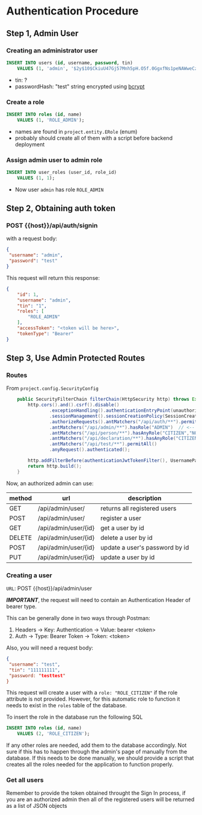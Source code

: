 # Authentication Procedure

## Step 1, Admin User

### Creating an administrator user

```sql
INSERT INTO users (id, username, password, tin)
    VALUES (1, 'admin', '$2y$10$CkiuU47Gj57Mnh5pH.O5f.0GgxfNs1peNAWweCzVgv04xKT/zlrBW', '1');
```

- tin: ?
- passwordHash: "test" string encrypted using [bcrypt](https://bcrypt.online/)

### Create a role

```sql
INSERT INTO roles (id, name)
    VALUES (1, 'ROLE_ADMIN');
```

- names are found in `project.entity.ERole` (enum)
- probably should create all of them with a script before backend deployment

### Assign admin user to admin role

```sql
INSERT INTO user_roles (user_id, role_id)
    VALUES (1, 1);
```

- Now user `admin` has role `ROLE_ADMIN`

## Step 2, Obtaining auth token

### POST {{host}}/api/auth/signin

with a request body:

```json
{
 "username": "admin",
 "password": "test"
}
```

This request will return this response:

```json
{
    "id": 1,
    "username": "admin",
    "tin": "1",
    "roles": [
        "ROLE_ADMIN"
    ],
    "accessToken": "<token will be here>",
    "tokenType": "Bearer"
}
```

## Step 3, Use Admin Protected Routes

### Routes

From `project.config.SecurityConfig`

```java
    public SecurityFilterChain filterChain(HttpSecurity http) throws Exception {
        http.cors().and().csrf().disable()
                .exceptionHandling().authenticationEntryPoint(unauthorizedHandler).and()
                .sessionManagement().sessionCreationPolicy(SessionCreationPolicy.STATELESS).and()
                .authorizeRequests().antMatchers("/api/auth/**").permitAll()
                .antMatchers("/api/admin/**").hasRole("ADMIN")  // <-- ADMIN ROUTE
                .antMatchers("/api/person/**").hasAnyRole("CITIZEN","NOTARY")
                .antMatchers("/api/declaration/**").hasAnyRole("CITIZEN","NOTARY")
                .antMatchers("/api/test/**").permitAll()
                .anyRequest().authenticated();

        http.addFilterBefore(authenticationJwtTokenFilter(), UsernamePasswordAuthenticationFilter.class);
        return http.build();
    }
```

Now, an authorized admin can use:

| method | url | description |
| --- | --- | --- |
| GET | /api/admin/user/ | returns all registered users |
| POST | /api/admin/user/ | register a user |
| GET | /api/admin/user/{id} | get a user by id|
| DELETE | /api/admin/user/{id} | delete a user by id |
| POST | /api/admin/user/{id} | update a user's password by id |
| PUT | /api/admin/user/{id} | update a user by id |

### Creating a user

`URL`: POST {{host}}/api/admin/user

***IMPORTANT***, the request will need to contain an Authentication Header of bearer type.

This can be generally done in two ways through Postman:

1. Headers -> Key: Authentication -> Value: bearer \<token\>
2. Auth -> Type: Bearer Token -> Token: \<token\>

Also, you will need a request body:

```json
{
 "username": "test",
 "tin": "111111111",
 "password: "testtest"
}
```

This request will create a user with a `role: "ROLE_CITIZEN"` if the role attribute is not provided. However, for this automatic role to function it needs to exist in the `roles` table of the database.

To insert the role in the database run the following SQL

```sql
INSERT INTO roles (id, name)
    VALUES (2, 'ROLE_CITIZEN');
```

If any other roles are needed, add them to the database accordingly. Not sure if this has to happen through the admin's page of manually from the database. If this needs to be done manually, we should provide a script that creates all the roles needed for the application to function properly.

### Get all users

Remember to provide the token obtained throught the Sign In process, if you are an authorized admin then all of the registered users will be returned as a list of JSON objects
